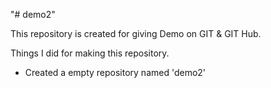 "# demo2" 

This repository is created for giving Demo on GIT & GIT Hub.

Things I did for making this repository.
+ Created a empty repository named 'demo2'
